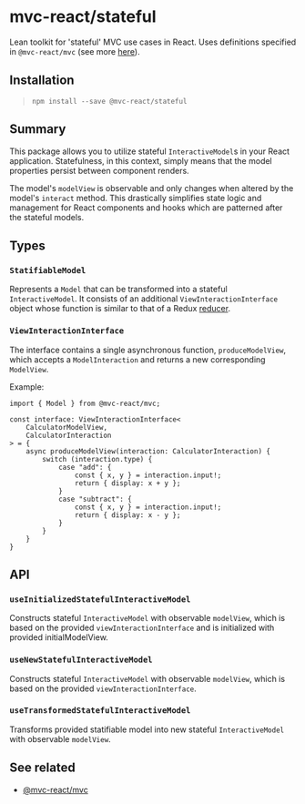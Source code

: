 # mvc-react/stateful

Lean toolkit for 'stateful' MVC use cases in React. Uses definitions specified in `@mvc-react/mvc` (see more [here](https://github.com/Grod56/mvc-react/tree/main/packages/mvc)).

## Installation

> `npm install --save @mvc-react/stateful`

## Summary

This package allows you to utilize stateful `InteractiveModel`s in your React application. Statefulness, in this context, simply means that the model properties persist between component renders.

The model's `modelView` is observable and only changes when altered by the model's `interact` method. This drastically simplifies state logic and management for React components and hooks which are patterned after the stateful models.

## Types

### `StatifiableModel`

Represents a `Model` that can be transformed into a stateful `InteractiveModel`. It consists of an additional `ViewInteractionInterface` object whose function is similar to that of a Redux [reducer](https://redux.js.org/tutorials/fundamentals/part-3-state-actions-reducers#writing-reducers).

### `ViewInteractionInterface`

The interface contains a single asynchronous function, `produceModelView`, which accepts a `ModelInteraction` and returns a new corresponding `ModelView`.

Example:

```
import { Model } from @mvc-react/mvc;

const interface: ViewInteractionInterface<
    CalculatorModelView,
    CalculatorInteraction
> = {
    async produceModelView(interaction: CalculatorInteraction) {
		switch (interaction.type) {
			case "add": {
				const { x, y } = interaction.input!;
				return { display: x + y };
			}
			case "subtract": {
				const { x, y } = interaction.input!;
				return { display: x - y };
			}
		}
	}
}
```

## API

### `useInitializedStatefulInteractiveModel`

Constructs stateful `InteractiveModel` with observable `modelView`, which is based on the provided `viewInteractionInterface` and is initialized with provided initialModelView.

### `useNewStatefulInteractiveModel`

Constructs stateful `InteractiveModel` with observable `modelView`, which is based on the provided `viewInteractionInterface`.

### `useTransformedStatefulInteractiveModel`

Transforms provided statifiable model into new stateful `InteractiveModel` with observable `modelView`.

## See related

-   [@mvc-react/mvc](https://github.com/Grod56/mvc-react/tree/main/packages/mvc)

